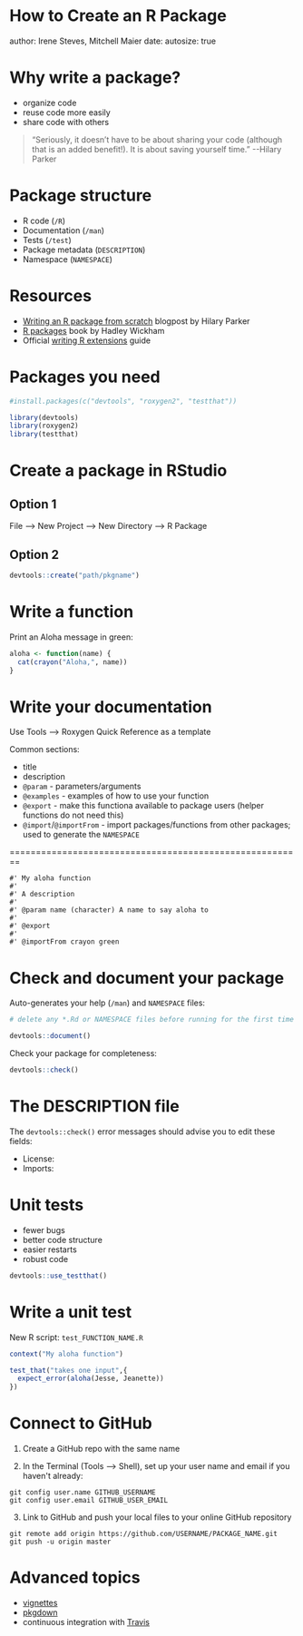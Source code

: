 How to Create an R Package
========================================================
author: Irene Steves, Mitchell Maier
date: 
autosize: true

Why write a package?
========================================================

- organize code
- reuse code more easily
- share code with others

> “Seriously, it doesn’t have to be about sharing your code (although that is an added benefit!). It is about saving yourself time.” --Hilary Parker

Package structure
========================================================

- R code (`/R`)
- Documentation (`/man`)
- Tests (`/test`)
- Package metadata (`DESCRIPTION`)
- Namespace (`NAMESPACE`)

Resources
========================================================

- [Writing an R package from scratch](https://hilaryparker.com/2014/04/29/writing-an-r-package-from-scratch/) blogpost by Hilary Parker
- [R packages](http://r-pkgs.had.co.nz/) book by Hadley Wickham
- Official [writing R extensions](https://cran.r-project.org/doc/manuals/R-exts.html#Creating-R-packages) guide

Packages you need
========================================================


```r
#install.packages(c("devtools", "roxygen2", "testthat"))

library(devtools)
library(roxygen2)
library(testthat)
```

Create a package in RStudio
========================================================

## Option 1
File --> New Project --> New Directory --> R Package

## Option 2

```r
devtools::create("path/pkgname")
```

Write a function
========================================================
Print an Aloha message in green:

```r
aloha <- function(name) {
  cat(crayon("Aloha,", name))
}
```

Write your documentation
========================================================
Use Tools --> Roxygen Quick Reference as a template

Common sections:
- title
- description
- `@param` - parameters/arguments
- `@examples` - examples of how to use your function
- `@export` - make this functiona available to package users (helper functions do not need this)
- `@import`/`@importFrom` - import packages/functions from other packages; used to generate the `NAMESPACE`

========================================================

```
#' My aloha function
#'
#' A description
#'
#' @param name (character) A name to say aloha to
#'
#' @export
#' 
#' @importFrom crayon green
```

Check and document your package
========================================================

Auto-generates your help (`/man`) and `NAMESPACE` files:


```r
# delete any *.Rd or NAMESPACE files before running for the first time

devtools::document()
```

Check your package for completeness:


```r
devtools::check()
```

The DESCRIPTION file
========================================================
The `devtools::check()` error messages should advise you to edit these fields:

- License:
- Imports:

Unit tests
========================================================

- fewer bugs
- better code structure
- easier restarts
- robust code


```r
devtools::use_testthat()
```

Write a unit test
========================================================
New R script: `test_FUNCTION_NAME.R`


```r
context("My aloha function")

test_that("takes one input",{
  expect_error(aloha(Jesse, Jeanette))
})
```

Connect to GitHub
========================================================
1. Create a GitHub repo with the same name

2. In the Terminal (Tools --> Shell), set up your user name and email if you haven't already:
```
git config user.name GITHUB_USERNAME
git config user.email GITHUB_USER_EMAIL
```

3. Link to GitHub and push your local files to your online GitHub repository
```
git remote add origin https://github.com/USERNAME/PACKAGE_NAME.git
git push -u origin master
```

Advanced topics
========================================================

- [vignettes](http://r-pkgs.had.co.nz/vignettes.html)
- [pkgdown](https://github.com/r-lib/pkgdown)
- continuous integration with [Travis](https://travis-ci.org/)
